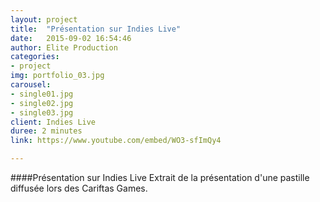 ```yaml
---
layout: project
title:  "Présentation sur Indies Live"
date:   2015-09-02 16:54:46
author: Elite Production
categories:
- project
img: portfolio_03.jpg
carousel:
- single01.jpg
- single02.jpg
- single03.jpg
client: Indies Live
duree: 2 minutes
link: https://www.youtube.com/embed/WO3-sfImQy4

---
```

####Présentation sur Indies Live
Extrait de la présentation d'une pastille diffusée lors des Cariftas Games.